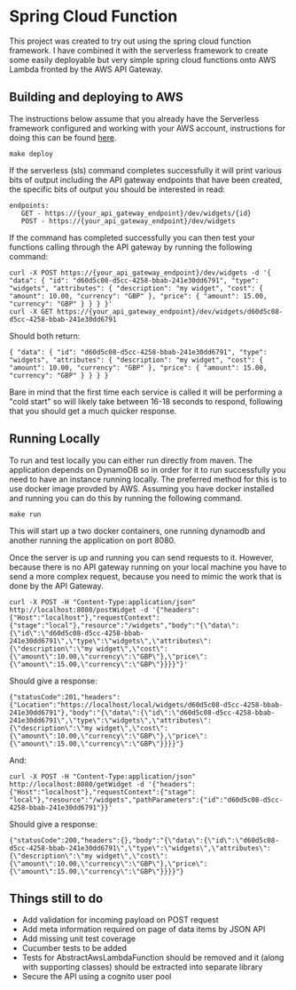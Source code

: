 # Spring Cloud Function

This project was created to try out using the spring cloud function framework. I have combined it
with the serverless framework to create some easily deployable but very simple spring cloud functions
onto AWS Lambda fronted by the AWS API Gateway.

## Building and deploying to AWS

The instructions below assume that you already have the Serverless framework configured and working
with your AWS account, instructions for doing this can be found
[here](https://serverless.com/framework/docs/providers/aws/guide/installation/).

```
make deploy
```

If the serverless (sls) command completes successfully it will print various bits of output including
the API gateway endpoints that have been created, the specific bits of output you should be interested
in read:

```
endpoints:
   GET - https://{your_api_gateway_endpoint}/dev/widgets/{id}
   POST - https://{your_api_gateway_endpoint}/dev/widgets
```

If the command has completed successfully you can then test your functions calling through the API
gateway by running the following command:

```
curl -X POST https://{your_api_gateway_endpoint}/dev/widgets -d '{ "data": { "id": "d60d5c08-d5cc-4258-bbab-241e30dd6791", "type": "widgets", "attributes": { "description": "my widget", "cost": { "amount": 10.00, "currency": "GBP" }, "price": { "amount": 15.00, "currency": "GBP" } } } }'
curl -X GET https://{your_api_gateway_endpoint}/dev/widgets/d60d5c08-d5cc-4258-bbab-241e30dd6791
```

Should both return:

```
{ "data": { "id": "d60d5c08-d5cc-4258-bbab-241e30dd6791", "type": "widgets", "attributes": { "description": "my widget", "cost": { "amount": 10.00, "currency": "GBP" }, "price": { "amount": 15.00, "currency": "GBP" } } } }
```

Bare in mind that the first time each service is called it will be performing a "cold start" so will
likely take between 16-18 seconds to respond, following that you should get a much quicker response.

## Running Locally

To run and test locally you can either run directly from maven. The application depends on DynamoDB
so in order for it to run successfully you need to have an instance running locally. The preferred
method for this is to use docker image provded by AWS. Assuming you have docker installed and
running you can do this by running the following command.

```
make run
```

This will start up a two docker containers, one running dynamodb and another running the application on port 8080.

Once the server is up and running you can send requests to it. However, because
there is no API gateway running on your local machine you have to send a more complex request, because
you need to mimic the work that is done by the API Gateway.

```
curl -X POST -H "Content-Type:application/json" http://localhost:8080/postWidget -d '{"headers":{"Host":"localhost"},"requestContext":{"stage":"local"},"resource":"/widgets","body":"{\"data\":{\"id\":\"d60d5c08-d5cc-4258-bbab-241e30dd6791\",\"type\":\"widgets\",\"attributes\":{\"description\":\"my widget\",\"cost\":{\"amount\":10.00,\"currency\":\"GBP\"},\"price\":{\"amount\":15.00,\"currency\":\"GBP\"}}}}"}'
```

Should give a response:

```
{"statusCode":201,"headers":{"Location":"https://localhost/local/widgets/d60d5c08-d5cc-4258-bbab-241e30dd6791"},"body":"{\"data\":{\"id\":\"d60d5c08-d5cc-4258-bbab-241e30dd6791\",\"type\":\"widgets\",\"attributes\":{\"description\":\"my widget\",\"cost\":{\"amount\":10.00,\"currency\":\"GBP\"},\"price\":{\"amount\":15.00,\"currency\":\"GBP\"}}}}"}
```

And:

```
curl -X POST -H "Content-Type:application/json" http://localhost:8080/getWidget -d '{"headers":{"Host":"localhost"},"requestContext":{"stage": "local"},"resource":"/widgets","pathParameters":{"id":"d60d5c08-d5cc-4258-bbab-241e30dd6791"}}'
```

Should give a response:

```
{"statusCode":200,"headers":{},"body":"{\"data\":{\"id\":\"d60d5c08-d5cc-4258-bbab-241e30dd6791\",\"type\":\"widgets\",\"attributes\":{\"description\":\"my widget\",\"cost\":{\"amount\":10.00,\"currency\":\"GBP\"},\"price\":{\"amount\":15.00,\"currency\":\"GBP\"}}}}"}
```

## Things still to do

* Add validation for incoming payload on POST request
* Add meta information required on page of data items by JSON API
* Add missing unit test coverage
* Cucumber tests to be added
* Tests for AbstractAwsLambdaFunction should be removed and it (along with supporting classes) should be extracted into separate library
* Secure the API using a cognito user pool
